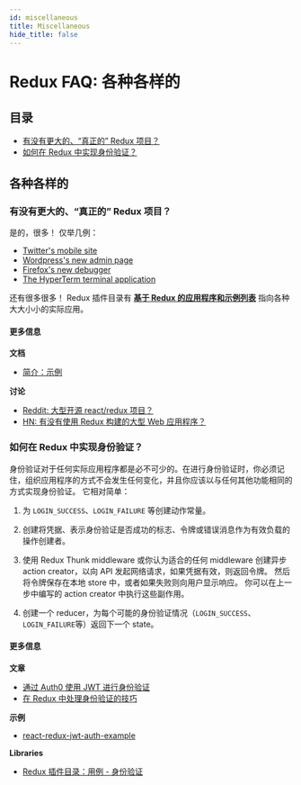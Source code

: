 ```yaml
---
id: miscellaneous
title: Miscellaneous
hide_title: false
---
```


# Redux FAQ: 各种各样的

## 目录

- [有没有更大的、“真正的” Redux 项目？](#are-there-any-larger-real-redux-projects)
- [如何在 Redux 中实现身份验证？](#how-can-i-implement-authentication-in-redux)

## 各种各样的

### 有没有更大的、“真正的” Redux 项目？

是的，很多！ 仅举几例：

- [Twitter's mobile site](https://mobile.twitter.com/)
- [Wordpress's new admin page](https://github.com/Automattic/wp-calypso)
- [Firefox's new debugger](https://github.com/devtools-html/debugger.html)
- [The HyperTerm terminal application](https://github.com/zeit/hyperterm)

还有很多很多！ Redux 插件目录有 **[基于 Redux 的应用程序和示例列表](https://github.com/markerikson/redux-ecosystem-links/blob/master/apps-and-examples.md)** 指向各种大大小小的实际应用。

#### 更多信息

**文档**

- [简介：示例](../introduction/Examples.md)

**讨论**

- [Reddit: 大型开源 react/redux 项目？](https://www.reddit.com/r/reactjs/comments/496db2/large_open_source_reactredux_projects/)
- [HN: 有没有使用 Redux 构建的大型 Web 应用程序？](https://news.ycombinator.com/item?id=10710240)

### 如何在 Redux 中实现身份验证？

身份验证对于任何实际应用程序都是必不可少的。在进行身份验证时，你必须记住，组织应用程序的方式不会发生任何变化，并且你应该以与任何其他功能相同的方式实现身份验证。 它相对简单：

1. 为 `LOGIN_SUCCESS`、`LOGIN_FAILURE` 等创建动作常量。

2. 创建将凭据、表示身份验证是否成功的标志、令牌或错误消息作为有效负载的操作创建者。

3. 使用 Redux Thunk middleware 或你认为适合的任何 middleware 创建异步 action creator，以向 API 发起网络请求，如果凭据有效，则返回令牌。 然后将令牌保存在本地 store 中，或者如果失败则向用户显示响应。 你可以在上一步中编写的 action creator 中执行这些副作用。

4. 创建一个 reducer，为每个可能的身份验证情况（`LOGIN_SUCCESS`、`LOGIN_FAILURE`等）返回下一个 state。

#### 更多信息

**文章**

- [通过 Auth0 使用 JWT 进行身份验证](https://auth0.com/blog/2016/01/04/secure-your-react-and-redux-app-with-jwt-authentication/)
- [在 Redux 中处理身份验证的技巧](https://medium.com/@MattiaManzati/tips-to-handle-authentication-in-redux-2-introducing-redux-saga-130d6872fbe7)

**示例**

- [react-redux-jwt-auth-example](https://github.com/joshgeller/react-redux-jwt-auth-example)

**Libraries**

- [Redux 插件目录：用例 - 身份验证](https://github.com/markerikson/redux-ecosystem-links/blob/master/use-cases.md#authentication)
